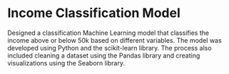 # Income Classification Model
Designed a classification Machine Learning model that classifies the income above or below 50k based on different variables. The model was developed using Python and the scikit-learn library. The process also included cleaning a dataset using the Pandas library and creating visualizations using the Seaborn library.
